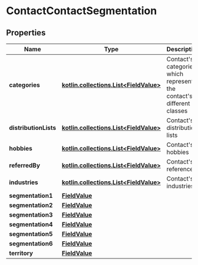 
# ContactContactSegmentation

## Properties
Name | Type | Description | Notes
------------ | ------------- | ------------- | -------------
**categories** | [**kotlin.collections.List&lt;FieldValue&gt;**](FieldValue.md) | Contact&#39;s categories which represents the contact&#39;s different classes | 
**distributionLists** | [**kotlin.collections.List&lt;FieldValue&gt;**](FieldValue.md) | Contact&#39;s distribution lists | 
**hobbies** | [**kotlin.collections.List&lt;FieldValue&gt;**](FieldValue.md) | Contact&#39;s hobbies | 
**referredBy** | [**kotlin.collections.List&lt;FieldValue&gt;**](FieldValue.md) | Contact&#39;s references | 
**industries** | [**kotlin.collections.List&lt;FieldValue&gt;**](FieldValue.md) | Contact&#39;s industries | 
**segmentation1** | [**FieldValue**](FieldValue.md) |  |  [optional]
**segmentation2** | [**FieldValue**](FieldValue.md) |  |  [optional]
**segmentation3** | [**FieldValue**](FieldValue.md) |  |  [optional]
**segmentation4** | [**FieldValue**](FieldValue.md) |  |  [optional]
**segmentation5** | [**FieldValue**](FieldValue.md) |  |  [optional]
**segmentation6** | [**FieldValue**](FieldValue.md) |  |  [optional]
**territory** | [**FieldValue**](FieldValue.md) |  |  [optional]



